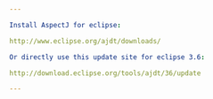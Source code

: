 ```yaml
---

Install AspectJ for eclipse:

http://www.eclipse.org/ajdt/downloads/

Or directly use this update site for eclipse 3.6:

http://download.eclipse.org/tools/ajdt/36/update

---
```

